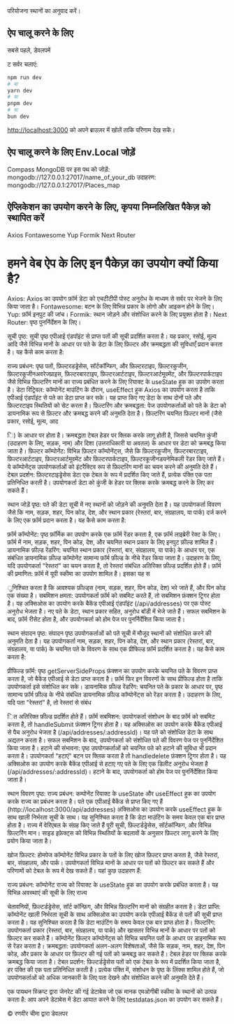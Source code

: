परियोजना स्थानों का अनुवाद करें।

## ऐप चालू करने के लिए

सबसे पहले, डेवलपमें

ट सर्वर चलाएं:

```bash
npm run dev
# या
yarn dev
# या
pnpm dev
# या
bun dev
```

[http://localhost:3000](http://localhost:3000) को अपने ब्राउज़र में खोलें ताकि परिणाम देख सकें।


## ऐप चालू करने के लिए Env.Local जोड़ें ##
Compass MongoDB पर इस पथ को जोड़ें: mongodb://127.0.0.1:27017/name_of_your_db
उदाहरण: mongodb://127.0.0.1:27017/Places_map

## ऐप्लिकेशन का उपयोग करने के लिए, कृपया निम्नलिखित पैकेज़ को स्थापित करें ##
Axios
Fontawesome
Yup
Formik
Next Router

# हमने वेब ऐप के लिए इन पैकेज़ का उपयोग क्यों किया है? #
Axios: Axios का उपयोग फ़ॉर्म डेटा को एचटीटीपी पोस्ट अनुरोध के माध्यम से सर्वर पर भेजने के लिए किया जाता है।
Fontawesome: बटन के लिए विभिन्न प्रकार के लोगो और आइकन होने के लिए।
Yup: फ़ॉर्म इनपुट की जांच।
Formik: स्थान जोड़ने और संशोधित करने के लिए प्रयुक्त होता है।
Next Router: पृष्ठ पुनर्निर्देशन के लिए।


सूची पृष्ठ: सूची पृष्ठ एपीआई एंडपॉइंट से प्राप्त पतों की सूची प्रदर्शित करता है। यह प्रकार, रसोई, मूल्य आदि जैसे विभिन्न मानों के आधार पर पते के डेटा के लिए फ़िल्टर और क्रमबद्धता की सुविधाएँ प्रदान करता है। यह कैसे काम करता है:

राज्य प्रबंधन: पृष्ठ पतों, फ़िल्टरडड्रेसेस, सॉर्टकॉन्फिग, और फ़िल्टरटाइप, फ़िल्टरकुजीन, फ़िल्टरकूजीनअवरेजप्राइस, फ़िल्टरबारटाइप, फ़िल्टरआर्टटाइप, फ़िल्टरआर्टमूवमेंट, और फ़िल्टरपार्कटाइप जैसे विभिन्न फ़िल्टरिंग मानों का राज्य प्रबंधित करने के लिए रियाक्ट के useState हुक का उपयोग करता है।
डेटा रिट्रिवल: कॉम्पोनेंट माउंटिंग के दौरान, useEffect हुक Axios का उपयोग करता है ताकि एपीआई एंडपॉइंट से पते का डेटा प्राप्त कर सके। यह प्राप्त किए गए डेटा के साथ दोनों पते और फ़िल्टरटाइप स्थितियों को सेट करता है।
फ़िल्टरिंग और क्रमबद्धता: पेज उपयोगकर्ताओं को पते के डेटा को डायनामिक रूप से फ़िल्टर और क्रमबद्ध करने की अनुमति देता है। फ़िल्टरिंग चयनित फ़िल्टर मानों (जैसे प्रकार, रसोई, मूल्य, आद

ि) के आधार पर होता है। क्रमबद्धता टेबल हेडर पर क्लिक करके लागू होती है, जिससे चयनित कुंजी (उदाहरण के लिए, सड़क, नाम) और दिशा (उत्तराधिकारी या अवतल) के आधार पर डेटा को क्रमबद्ध किया जाता है।
फ़िल्टर कॉम्पोनेंट: विभिन्न फ़िल्टर कॉम्पोनेंट्स, जैसे कि फ़िल्टरकूजीन, फ़िल्टरबारटाइप, फ़िल्टरआर्टटाइप, फ़िल्टरआर्टमूवमेंट और फ़िल्टरपार्कटाइप, फ़िल्टरकूजीनडयनेमिकली रेंडर किए जाते हैं। ये कॉम्पोनेंट्स उपयोगकर्ताओं को इंटरैक्टिव रूप से फ़िल्टरिंग मानों का चयन करने की अनुमति देते हैं।
टेबल प्रदर्शन: फ़िल्टरटाइड्रेसेस डेटा एक टेबल के रूप में प्रदर्शित किए जाते हैं, प्रत्येक पंक्ति एक पता प्रतिनिधित करती है। उपयोगकर्ता डेटा को कुंजी के हेडर पर क्लिक करके क्रमबद्ध करने के लिए कर सकते हैं।

स्थान जोड़ें पृष्ठ:
पते की डेटा सूची में नए स्थानों को जोड़ने की अनुमति देता है। यह उपयोगकर्ता विवरण जैसे कि नाम, सड़क, शहर, पिन कोड, देश, और स्थान प्रकार (रेस्तरां, बार, संग्रहालय, या पार्क) दर्ज करने के लिए एक फ़ॉर्म प्रदान करता है। यह कैसे काम करता है:

फ़ॉर्म कॉम्पोनेंट: पृष्ठ फ़ॉर्मिक का उपयोग करके एक फ़ॉर्म रेंडर करता है, एक फ़ॉर्म लाइब्रेरी रेक्ट के लिए। फ़ॉर्म में नाम, सड़क, शहर, पिन कोड, देश, और चयनित स्थान प्रकार के लिए इनपुट फ़ील्ड शामिल हैं।
डायनामिक फ़ील्ड रेंडरिंग: चयनित स्थान प्रकार (रेस्तरां, बार, संग्रहालय, या पार्क) के आधार पर, एक संबंधित डायनामिक फ़ील्ड कॉम्पोनेंट सामान्य फ़ॉर्म फ़ील्ड के नीचे रेंडर किया जाता है। उदाहरण के लिए, यदि उपयोगकर्ता "रेस्तरां" का चयन करता है, तो रेस्तरां संबंधित अतिरिक्त फ़ील्ड प्रदर्शित होते हैं।
फ़ॉर्म की प्रमाणित: फ़ॉर्म में यूपी स्कीमा का उपयोग शामिल है। इसका यह स

ुनिश्चित करता है कि आवश्यक फ़ील्ड्स (नाम, सड़क, शहर, पिन कोड, देश) भरे जाते हैं, और पिन कोड एक संख्या है।
सबमिशन क्षमता: उपयोगकर्ता फ़ॉर्म को सबमिट करते हैं, तो सबमिशन फ़ंक्शन ट्रिगर होता है। यह अक्सिओस का उपयोग करके बैकेंड एपीआई एंडपॉइंट (/api/addresses) पर एक पोस्ट अनुरोध भेजता है। नए पते के डेटा, स्थान प्रकार सहित, अनुरोध बॉडी में भेजे जाते हैं। सफल सबमिशन के बाद, फ़ॉर्म रीसेट होता है, और उपयोगकर्ता को होम पेज पर पुनर्निर्देशित किया जाता है।

स्थान संपादन पृष्ठ:
संपादन पृष्ठ उपयोगकर्ताओं को पते सूची में मौजूद स्थानों को संशोधित करने की अनुमति देता है। यह उपयोगकर्ता नाम, सड़क, शहर, पिन कोड, देश, और स्थान प्रकार (रेस्तरां, बार, संग्रहालय, या पार्क) के चयनित पते के विवरण के साथ एक प्रीफिल्ड फ़ॉर्म प्रदर्शित करता है। यह कैसे काम करता है:

प्रीफिल्ड फ़ॉर्म: पृष्ठ getServerSideProps फ़ंक्शन का उपयोग करके चयनित पते के विवरण प्राप्त करता है, जो बैकेंड एपीआई से डेटा प्राप्त करता है। फ़ॉर्म फिर इन विवरणों के साथ प्रीफिल्ड होता है ताकि उपयोगकर्ता इसे संशोधित कर सके।
डायनामिक फ़ील्ड रेंडरिंग: चयनित पते के प्रकार के आधार पर, पृष्ठ सामान्य फ़ॉर्म फ़ील्ड के नीचे संबंधित डायनामिक फ़ील्ड कॉम्पोनेंट्स को रेंडर करता है। उदाहरण के लिए, यदि पता "रेस्तरां" है, तो रेस्तरां से संबंध

ित अतिरिक्त फ़ील्ड प्रदर्शित होते हैं।
फ़ॉर्म सबमिशन: उपयोगकर्ता संशोधन के बाद फ़ॉर्म को सबमिट करता है, तो handleSubmit फ़ंक्शन ट्रिगर होता है। यह अक्सिओस का उपयोग करके बैकेंड एपीआई से पैच अनुरोध भेजता है (/api/addresses/:addressId)। यह पते को संशोधित डेटा के साथ अद्यतन करता है। सफल सबमिशन के बाद, उपयोगकर्ता को संशोधित पते की विवरण पेज पर पुनर्निर्देशित किया जाता है।
हटाने की संभावना: पृष्ठ उपयोगकर्ताओं को चयनित पते को हटाने की सुविधा भी प्रदान करता है। उपयोगकर्ता "हटाएं" बटन पर क्लिक करता है तो handledelete फ़ंक्शन ट्रिगर होता है। यह अक्सिओस का उपयोग करके बैकेंड एपीआई से हटाए गए पते के लिए एक डिलीट अनुरोध भेजता है (/api/addresses/:addressId)। हटाने के बाद, उपयोगकर्ता को होम पेज पर पुनर्निर्देशित किया जाता है।

स्थान विवरण पृष्ठ:
राज्य प्रबंधन:
कम्पोनेंट रियाक्ट के useState और useEffect हुक का उपयोग करके राज्य का प्रबंधन करता है।
पते एक एपीआई बैकेंड से प्राप्त किए गए हैं (http://localhost:3000/api/addresses) अक्सिओस का उपयोग करके useEffect हुक के साथ खाली निर्भरता सूची के साथ। यह सुनिश्चित करता है कि डेटा माउंटिंग के समय केवल एक बार प्राप्त होता है।
राज्य में वेरिएबल के संग्रह किए जाते हैं पूरी सूची, फ़िल्टर्डड्रेसेस, सॉर्टकॉन्फिग, और विभिन्न फ़िल्टरिंग मान। साइड इफ़ेक्ट्स को विभिन्न स्थितियों के बदलावों के अनुसार फ़िल्टर लागू करने के लिए प्रयोग किया जाता है।


खोज फ़िल्टर:
होमपेज कॉम्पोनेंट विभिन्न प्रकार के पतों के लिए खोज फ़िल्टर प्राप्त करता है, जैसे रेस्तरां, बार, संग्रहालय, और पार्क। उपयोगकर्ता विभिन्न मानों के आधार पर पतों को फ़िल्टर कर सकते हैं और परिणामों को टेबल के रूप में देख सकते हैं। यहां कुछ उदाहरण हैं:

राज्य प्रबंधन: कॉम्पोनेंट राज्य को रियाक्ट के useState हुक का उपयोग करके प्रबंधित करता है। यह विभिन्न अवस्थाएं की सूची के लिए राज्य

 चेतावनियों, फ़िल्टर्डड्रेसेस, सॉर्ट कॉन्फ़िग, और विभिन्न फ़िल्टरिंग मानों को संग्रहीत करता है।
डेटा प्राप्ति: कॉम्पोनेंट खाली निर्भरता सूची के साथ अक्सिओस का उपयोग करके एपीआई बैकेंड से पतों की सूची प्राप्त करता है। यह सुनिश्चित करता है कि डेटा माउंटिंग के समय केवल एक बार प्राप्त होता है।
फिल्टरिंग: उपयोगकर्ता प्रकार (रेस्तरां, बार, संग्रहालय, या पार्क) और खासतर विभिन्न मानों के आधार पर पतों को फ़िल्टर कर सकते हैं। कॉम्पोनेंट फ़िल्टर कॉम्पोनेंट्स को विभिन्न चयनित पतों के आधार पर डाइनामिक रूप से रेंडर करता है।
क्रमबद्धता: उपयोगकर्ता अलग-अलग विशेषताओं, जैसे कि सड़क, नाम, शहर, देश, पिन कोड, और प्रकार के आधार पर फ़िल्टर की गई पतों को क्रमबद्ध कर सकते हैं। टेबल हेडर पर क्लिक करके क्रमबद्ध किया जाता है।
टेबल प्रदर्शन: फ़िल्टर्डड्रेसेस पतों को एक टेबल के रूप में प्रदर्शित किया जाता है, हर पंक्ति की एक पता प्रतिनिधित करती है। प्रत्येक पंक्ति में, संशोधन के पृष्ठ के लिंक्स शामिल होते हैं, जो उपयोगकर्ताओं को अधिक जानकारी के लिए पता देखने और संशोधित करने की अनुमति देते हैं।





एक पायथन स्क्रिप्ट द्वारा जेनरेट की गई डेटाबेस जो एक मानक एमओगीबी स्कीमा के स्थानों को उत्पन्न करता है:
आप अपने डेटाबेस में डेटा आयात करने के लिए testdatas.json का उपयोग कर सकते हैं।



 
© रणवीर चीमा द्वारा डेवलपर